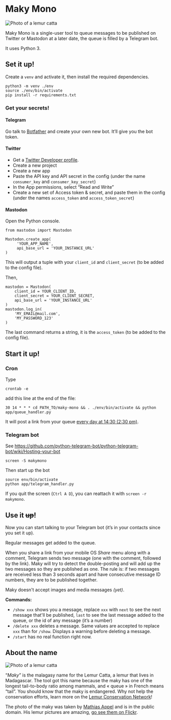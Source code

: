 # Maky Mono

![Photo of a lemur catta](https://i.imgur.com/ZhFK6mV.png)

Maky Mono is a single-user tool to queue messages to be published on Twitter or Mastodon at a later date, the queue is filled by a Telegram bot.

It uses Python 3.

## Set it up!

Create a `venv` and activate it, then install the required dependencies.

```
python3 -m venv ./env
source ./env/bin/activate
pip install -r requirements.txt
```

### Get your secrets!

#### Telegram

Go talk to [Botfather](https://t.me/botfather) and create your own new bot. It’ll give you the bot token.

#### Twitter

- Get a [Twitter Developer profile](https://developer.twitter.com/en/portal/dashboard).
- Create a new project
- Create a new app
- Paste the API key and API secret in the config (under the name `consumer_key` and `consumer_key_secret`)
- In the App permissions, select “Read and Write”
- Create a new set of Access token & secret, and paste them in the config (under the names `access_token` and `access_token_secret`)

#### Mastodon

Open the Python console.

```
from mastodon import Mastodon

Mastodon.create_app(
     'YOUR_APP_NAME',
     api_base_url = 'YOUR_INSTANCE_URL'
)
```

This will output a tuple with your `client_id` and `client_secret` (to be added to the config file).

Then,

```
mastodon = Mastodon(
    client_id = YOUR_CLIENT_ID,
    client_secret = YOUR_CLIENT_SECRET,
    api_base_url = 'YOUR_INSTANCE_URL'
)
mastodon.log_in(
    'MY_EMAIL@mail.com',
    'MY_PASSWORD_123'
)
```

The last command returns a string, it is the `access_token` (to be added to the config file).

## Start it up!

### Cron

Type 

```
crontab -e
```

add this line at the end of the file:

```
30 14 * * * cd PATH_TO/maky-mono && . ./env/bin/activate && python app/queue_handler.py
```

It will post a link from your queue 
[every day at 14:30 (2:30 pm)](https://crontab.guru/#30_14_*_*_*).


### Telegram bot

See https://github.com/python-telegram-bot/python-telegram-bot/wiki/Hosting-your-bot

```
screen -S makymono
```

Then start up the bot

```
source env/bin/activate
python app/telegram_handler.py
```

If you quit the screen (`Ctrl A D`), you can reattach it with `screen -r makymono`.

## Use it ~~up~~!

Now you can start talking to your Telegram bot (it’s in your contacts since you set it up).

Regular messages get added to the queue.

When you share a link from your mobile OS _Share_ menu along with a comment, Telegram sends two message (one with the comment, followed by the link). Maky will try to detect the double-posting and will add up the two messages so they are published as one. The rule is: if two messages are received less than 3 seconds apart and have consecutive message ID numbers, they are to be published together.

Maky doesn't accept images and media messages _(yet)_.

**Commands:**

- `/show xxx` shows you a message, replace `xxx` with `next` to see the next message that'll be published, `last` to see the last message added to the queue, or the id of any message (it’s a number)
- `/delete xxx` deletes a message. Same values are accepted to replace `xxx` than for `/show`. Displays a warning before deleting a message.
- `/start` has no real function right now.

## About the name

![Photo of a lemur catta](https://i.imgur.com/ZhFK6mV.png)

“_Maky_” is the malagasy name for the Lemur Catta, a lemur that lives in Madagascar. 
The tool got this name because the maky has one of the longest tail-to-body ratio among mammals, and « queue » in French means “tail”.
You should know that the maky is endangered. Why not help the conservation efforts, learn more on the [Lemur Conservation Network](https://www.lemurconservationnetwork.org/how-to-help/shop/)!

The photo of the maky was taken by [Mathias Appel](https://www.flickr.com/photos/mathiasappel/25911695040) and is in the public domain. His lemur pictures are amazing, [go see them on Flickr](https://www.flickr.com/photos/144285761@N05/galleries/72157679442235730/).
